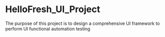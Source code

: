 # HelloFresh_UI_Project
The purpose of this project is to design a comprehensive UI framework to perform UI functional automation testing
